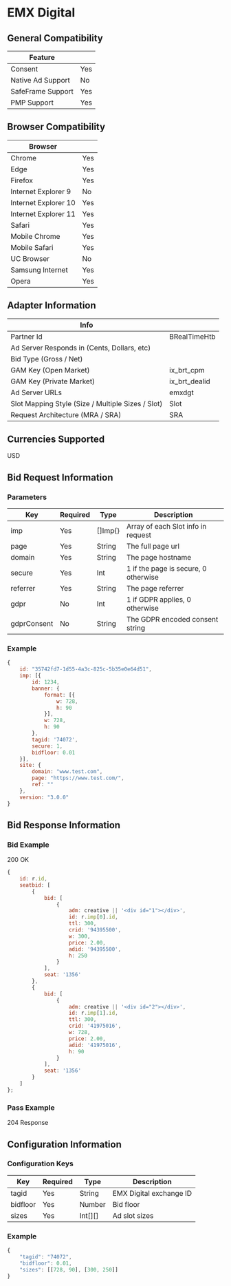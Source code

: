 # EMX Digital
## General Compatibility
|Feature|  |
|---|---|
| Consent | Yes |
| Native Ad Support | No |
| SafeFrame Support | Yes |
| PMP Support | Yes |

## Browser Compatibility
| Browser |  |
|--- |---|
| Chrome | Yes |
| Edge | Yes |
| Firefox | Yes |
| Internet Explorer 9 | No |
| Internet Explorer 10 | Yes |
| Internet Explorer 11 | Yes |
| Safari | Yes |
| Mobile Chrome | Yes |
| Mobile Safari | Yes |
| UC Browser | No |
| Samsung Internet | Yes |
| Opera | Yes |

## Adapter Information
| Info | |
|---|---|
| Partner Id | BRealTimeHtb |
| Ad Server Responds in (Cents, Dollars, etc) | |
| Bid Type (Gross / Net) | |
| GAM Key (Open Market) | ix_brt_cpm |
| GAM Key (Private Market) | ix_brt_dealid |
| Ad Server URLs | emxdgt |
| Slot Mapping Style (Size / Multiple Sizes / Slot) | Slot |
| Request Architecture (MRA / SRA) | SRA |

## Currencies Supported
USD

## Bid Request Information
### Parameters
| Key | Required | Type | Description |
|---|---|---|---|
| imp | Yes | []Imp{} | Array of each Slot info in request |
| page | Yes | String | The full page url |
| domain | Yes | String | The page hostname |
| secure | Yes | Int | 1 if the page is secure, 0 otherwise |
| referrer | Yes | String | The page referrer |
| gdpr | No | Int | 1 if GDPR applies, 0 otherwise |
| gdprConsent | No | String | The GDPR encoded consent string |


### Example
```javascript
{
    id: "35742fd7-1d55-4a3c-825c-5b35e0e64d51",
    imp: [{
        id: 1234,
        banner: {
            format: [{
                w: 728,
                h: 90
            }],
            w: 728,
            h: 90
        },
        tagid: '74072',
        secure: 1,
        bidfloor: 0.01
    }],
    site: {
        domain: "www.test.com",
        page: "https://www.test.com/",
        ref: ""
    },
    version: "3.0.0"
}
```

## Bid Response Information
### Bid Example
200 OK
```javascript
{
    id: r.id,
    seatbid: [
        {
            bid: [
                {
                    adm: creative || '<div id="1"></div>',
                    id: r.imp[0].id,
                    ttl: 300,
                    crid: '94395500',
                    w: 300,
                    price: 2.00,
                    adid: '94395500',
                    h: 250
                }
            ],
            seat: '1356'
        },
        {
            bid: [
                {
                    adm: creative || '<div id="2"></div>',
                    id: r.imp[1].id,
                    ttl: 300,
                    crid: '41975016',
                    w: 728,
                    price: 2.00,
                    adid: '41975016',
                    h: 90
                }
            ],
            seat: '1356'
        }
    ]
};
```
### Pass Example
204 Response

## Configuration Information
### Configuration Keys
| Key | Required | Type | Description |
|---|---|---|---|
| tagid | Yes | String | EMX Digital exchange ID |
| bidfloor | Yes | Number | Bid floor |
| sizes | Yes | Int[][] | Ad slot sizes |

### Example
```javascript
{
    "tagid": "74072",
    "bidfloor": 0.01,
    "sizes": [[728, 90], [300, 250]]
}
```